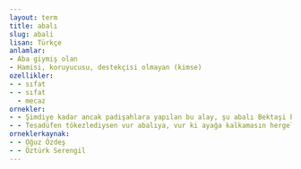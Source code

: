 ```yaml
---
layout: term
title: abalı
slug: abali
lisan: Türkçe
anlamlar:
- Aba giymiş olan
- Hamisi, koruyucusu, destekçisi olmayan (kimse)
ozellikler:
- - sıfat
- - sıfat
  - mecaz
ornekler:
- - Şimdiye kadar ancak padişahlara yapılan bu alay, şu abalı Bektaşi babası için mi?
- - Tesadüfen tökezlediysen vur abalıya, vur ki ayağa kalkamasın hergele, diye üstünde tepinip dururlar ölmen için.
orneklerkaynak:
- - Oğuz Özdeş
- - Öztürk Serengil
---
```

